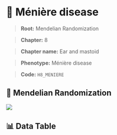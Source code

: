 # 🧪 Ménière disease

> **Root:** Mendelian Randomization

> **Chapter:** 8  

> **Chapter name:** Ear and mastoid

> **Phenotype:** Ménière disease  

> **Code:** `H8_MENIERE`

## 🧬 Mendelian Randomization  

<img src="/MR/Figures/Forward/H8_MENIERE.png"/>

## 📊 Data Table

<CsvTableMRF src="/MR_Data/Forward/H8_MENIERE.csv"/>
